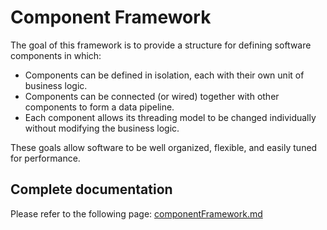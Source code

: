 # Component Framework

The goal of this framework is to provide a structure for defining software components in which:

* Components can be defined in isolation, each with their own unit of business logic.
* Components can be connected (or wired) together with other components to form a data pipeline.
* Each component allows its threading model to be changed individually without modifying the business logic.

These goals allow software to be well organized, flexible, and easily tuned for performance.

## Complete documentation

Please refer to the following page: [componentFramework.md](../docs/components/componentFramework.md)
